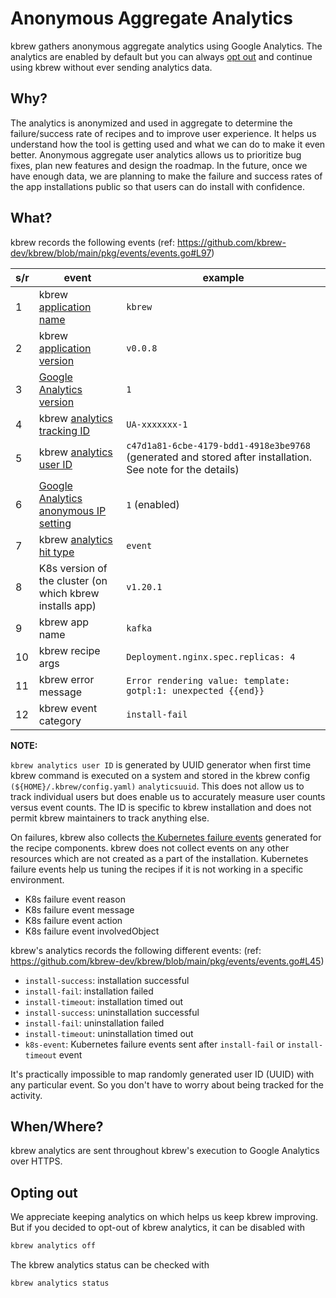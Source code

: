 # Anonymous Aggregate Analytics

kbrew gathers anonymous aggregate analytics using Google Analytics. The analytics are enabled by default but you can always [opt out](analytics.md#opting-out) and continue using kbrew without ever sending analytics data.

## Why?
The analytics is anonymized and used in aggregate to determine the failure/success rate of recipes and to improve user experience. It helps us understand how the tool is getting used and what we can do to make it even better.  Anonymous aggregate user analytics allows us to prioritize bug fixes, plan new features and design the roadmap. In the future, once we have enough data, we are planning to make the failure and success rates of the app installations public so that users can do install with confidence.

## What?

kbrew records the following events
(ref: https://github.com/kbrew-dev/kbrew/blob/main/pkg/events/events.go#L97)

| s/r | event  | example | 
| --- |-------- | -------- |
| 1 | kbrew [application name](https://developers.google.com/analytics/devguides/collection/protocol/v1/parameters#an)     | `kbrew`  |
| 2 | kbrew [application version](https://developers.google.com/analytics/devguides/collection/protocol/v1/parameters#av)     | `v0.0.8`  |
| 3 | [Google Analytics version](https://developers.google.com/analytics/devguides/collection/protocol/v1/parameters#v)     | `1`  |
| 4 | kbrew [analytics tracking ID](https://developers.google.com/analytics/devguides/collection/protocol/v1/parameters#tid)     | `UA-xxxxxxx-1`  |
| 5 | kbrew [analytics user ID](https://developers.google.com/analytics/devguides/collection/protocol/v1/parameters#cid) | `c47d1a81-6cbe-4179-bdd1-4918e3be9768` (generated and stored after installation. See note for the details) |
| 6 | [Google Analytics anonymous IP setting](https://developers.google.com/analytics/devguides/collection/protocol/v1/parameters#aip) | `1` (enabled)
| 7 | kbrew [analytics hit type](h8tps://developers.google.com/analytics/devguides/collection/protocol/v1/parameters#t) | `event` |
| 8 | K8s version of the cluster (on which kbrew installs app) | `v1.20.1` |
| 9 | kbrew app name | `kafka` |
| 10 | kbrew recipe args | `Deployment.nginx.spec.replicas: 4` |
| 11 | kbrew error message | `Error rendering value: template: gotpl:1: unexpected {{end}}` |
| 12 | kbrew event category | `install-fail` |

**NOTE:**

`kbrew analytics user ID` is generated by UUID generator when first time kbrew command is executed on a system and stored in the kbrew config `(${HOME}/.kbrew/config.yaml)` `analyticsuuid`. This does not allow us to track individual users but does enable us to accurately measure user counts versus event counts. The ID is specific to kbrew installation and does not permit kbrew maintainers to track anything else.

On failures, kbrew also collects [the Kubernetes failure events](https://kubernetes.io/docs/reference/generated/kubernetes-api/v1.19/#event-v1-core) generated for the recipe components. kbrew does not collect events on any other resources which are not created as a part of the installation. Kubernetes failure events help us tuning the recipes if it is not working in a specific environment.
- K8s failure event reason
- K8s failure event message
- K8s failure event action
- K8s failure event involvedObject 

kbrew's analytics records the following different events:
(ref: https://github.com/kbrew-dev/kbrew/blob/main/pkg/events/events.go#L45)

- `install-success`: installation successful
- `install-fail`: installation failed
- `install-timeout`: installation timed out
- `install-success`: uninstallation successful
- `install-fail`: uninstallation failed
- `install-timeout`: uninstallation timed out
- `k8s-event`: Kubernetes failure events sent after `install-fail` or `install-timeout` event


It's practically impossible to map randomly generated user ID (UUID) with any particular event. So you don't have to worry about being tracked for the activity.

## When/Where?
kbrew analytics are sent throughout kbrew's execution to Google Analytics over HTTPS.

## Opting out
We appreciate keeping analytics on which helps us keep kbrew improving. But if you decided to opt-out of kbrew analytics, it can be disabled with

```sh
kbrew analytics off
```
The kbrew analytics status can be checked with 

```sh
kbrew analytics status
```
